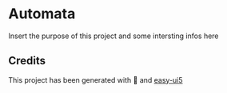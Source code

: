 # Automata
Insert the purpose of this project and some intersting infos here


## Credits
This project has been generated with 💙 and [easy-ui5](https://github.com/SAP)
